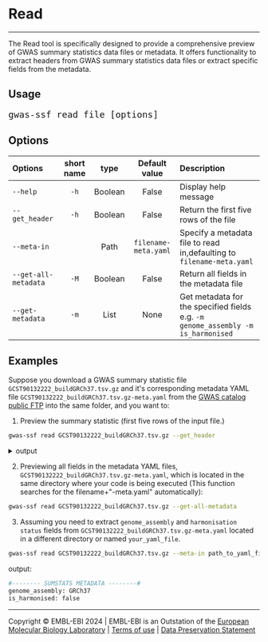 # Read
---
The Read tool is specifically designed to provide a comprehensive preview of GWAS summary statistics data files or metadata. It offers functionality to extract headers from GWAS summary statistics data files or extract specific fields from the metadata.

## Usage
<span style="font-size:1.5em;">`gwas-ssf read file [options]`</span>

## Options
| Options | short name | type | Default value | Description |
|:--------|:----------:|:----:|:-------------:|:------------|
|`--help`| `-h` |Boolean|False|Display help message|
|`--get_header`|`-h` |Boolean|False|Return the first five rows of the file|
|`--meta-in`| |Path|`filename-meta.yaml`|Specify a metadata file to read in,defaulting to `filename-meta.yaml`|
|`--get-all-metadata`|`-M`|Boolean|False|Return all fields in the metadata file|
|`--get-metadata`|`-m`|List| None| Get metadata for the specified fields e.g. `-m genome_assembly -m is_harmonised`|


## Examples
Suppose you download a GWAS summary statistic file `GCST90132222_buildGRCh37.tsv.gz` and it's corresponding metadata YAML file `GCST90132222_buildGRCh37.tsv.gz-meta.yaml`  from the [GWAS catalog public FTP](https://ftp.ebi.ac.uk/pub/databases/gwas/summary_statistics/GCST90132001-GCST90133000/GCST90132222/) into the same folder, and you want to:

1. Preview the summary statistic (first five rows of the input file.)
```bash
gwas-ssf read GCST90132222_buildGRCh37.tsv.gz --get_header
```

<details>
<summary>output</summary>

```text
#-------- SUMSTATS DATA PREVIEW --------#
+-------------+------------+--------------------+---------------+--------------+---------+----------------+---------+------------------+---------------------------+
| variant_id  | chromosome | base_pair_location | effect_allele | other_allele | beta    | standard_error | p_value | variant_id_hg19  |base_pair_location_grch38 |
+=============+============+====================+===============+==============+=========+================+=========+==================+===========================+
| rs147324274 | 10         | 100000012          | A             | G            | 0.1719  | 0.2876         | 0.5501  | 10_100000012_G_A |98240255                  |
+-------------+------------+--------------------+---------------+--------------+---------+----------------+---------+------------------+---------------------------+
| NA          | 10         | 10000010           | T             | C            | -0.0329 | 0.0556         | 0.5536  | 10_10000010_C_T  |958047                   |
+-------------+------------+--------------------+---------------+--------------+---------+----------------+---------+------------------+---------------------------+
| rs144804129 | 10         | 100000122          | A             | T            | -0.0632 | 0.3363         | 0.8509  | 10_100000122_T_A |98240365                  |
+-------------+------------+--------------------+---------------+--------------+---------+----------------+---------+------------------+---------------------------+
| rs6602381   | 10         | 10000018           | G             | A            | -0.0088 | 0.0109         | 0.4206  | 10_10000018_A_G  |9958055                   |
+-------------+------------+--------------------+---------------+--------------+---------+----------------+---------+------------------+---------------------------+
| NA          | 10         | 10000030           | C             | A            | 0.0991  | 0.2386         | 0.6778  | 10_10000030_A_C  |9958067                   |
+-------------+------------+--------------------+---------------+--------------+---------+----------------+---------+------------------+---------------------------+
...
```
</details>

2. Previewing all fields in the metadata YAML files, `GCST90132222_buildGRCh37.tsv.gz-meta.yaml`, which is located in the same directory where your code is being executed (This function searches for the filename+"-meta.yaml" automatically):
```bash
gwas-ssf read GCST90132222_buildGRCh37.tsv.gz --get-all-metadata
```

3. Assuming you need to extract `genome_assembly` and `harmonisation status` fields from `GCST90132222_buildGRCh37.tsv.gz-meta.yaml` located in a different directory or named `your_yaml_file`.
```bash
gwas-ssf read GCST90132222_buildGRCh37.tsv.gz --meta-in path_to_yaml_file --get-metadata genome_assembly -m is_harmonised
```
output:
```bash
#-------- SUMSTATS METADATA --------#
genome_assembly: GRCh37
is_harmonised: false
```
----
Copyright © EMBL-EBI 2024 | EMBL-EBI is an Outstation of the [European Molecular Biology Laboratory](https://www.embl.org/) | [Terms of use](https://www.ebi.ac.uk/about/terms-of-use) | [Data Preservation Statement](https://www.ebi.ac.uk/long-term-data-preservation)
